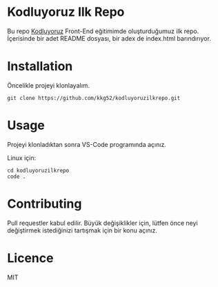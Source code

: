 # Kodluyoruz Ilk Repo
Bu repo [Kodluyoruz](https://kodluyoruz.org/tr/kodluyoruz/) Front-End eğitimimde oluşturduğumuz ilk repo. İçerisinde bir adet README dosyası, bir adex de index.html barındırıyor.

# Installation
Öncelikle projeyi klonlayalım.

`git clone https://github.com/kkg52/kodluyoruzilkrepo.git`

# Usage
Projeyi klonladıktan sonra VS-Code programında açınız.

Linux için:

```
cd kodluyoruzilkrepo
code .
```

# Contributing
Pull requestler kabul edilir. Büyük değişiklikler için, lütfen önce neyi değiştirmek istediğinizi tartışmak için bir konu açınız.

# Licence
MIT